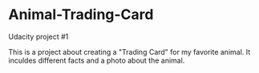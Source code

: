 # Animal-Trading-Card
Udacity project #1

This is a project about creating a "Trading Card" for my favorite animal. It inculdes different facts and a photo about the animal.
